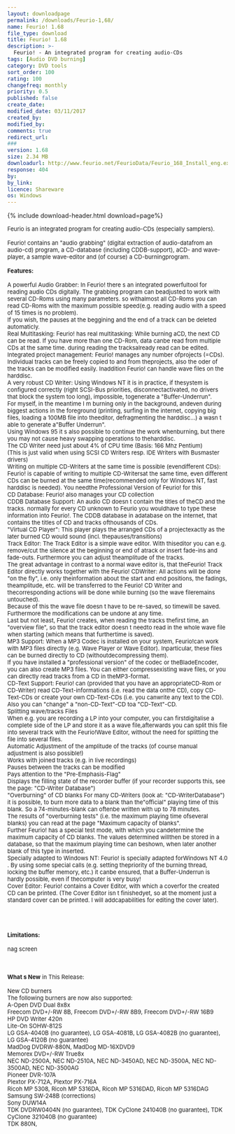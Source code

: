 ```yaml
---
layout: downloadpage
permalink: /downloads/Feurio-1,68/
name: Feurio! 1.68
file_type: download
title: Feurio! 1.68
description: >-
  Feurio! - An integrated program for creating audio-CDs
tags: [Audio DVD burning]
category: DVD tools
sort_order: 100
rating: 100
changefreq: monthly
priority: 0.5
published: false
create_date: 
modified_date: 03/11/2017
created_by: 
modified_by: 
comments: true
redirect_url: 
### 
version: 1.68
size: 2.34 MB
downloadurl: http://www.feurio.net/FeurioData/Feurio_168_Install_eng.exe
response: 404
by: 
by_link: 
licence: Shareware
os: Windows
---
```


{% include download-header.html download=page%}

<p style="fix-download-text !important">
<p><font size="2">Feurio is an integrated program for creating audio-CDs (especially samplers). <br />
<br />
Feurio! contains an "audio grabbing" (digital extraction of audio-datafrom an audio-cd) program, a CD-database (including CDDB-support), aCD- and wave-player, a sample wave-editor and (of course) a CD-burningprogram.<br />
<br />
<span class="articleDetailsLink"><strong>Features:</strong></span><br />
<br />
A powerful Audio Grabber: In Feurio! there s an integrated powerfultool for reading audio CDs digitally. The grabbing program can beadjusted to work with several CD-Roms using many parameters. so withalmost all CD-Roms you can read CD-Roms with the maximum possible speed(e.g. reading audio with a speed of 15 times is no problem).<br />
If you wish, the pauses at the beggining and the end of a track can be deleted automaticly.<br />
Real Multitasking: Feurio! has real multitasking: While burning aCD, the next CD can be read. If you have more than one CD-Rom, data canbe read from multiple CDs at the same time. during reading the tracksalready read can be edited. <br />
Integrated project management: Feurio! manages any number ofprojects (=CDs). Individual tracks can be freely copied to and from theprojects, also the oder of the tracks can be modified easily. Inaddition Feurio! can handle wave files on the harddisc. <br />
A very robust CD Writer: Using Windows NT it is in practice, if thesystem is configured correctly (right SCSI-Bus priorities, disconnectactivated, no drivers that block the system too long), impossible, togenerate a "Buffer-Underrun".<br />
For myself, in the meantime I m burning only in the background, andeven during biggest actions in the foreground (printing, surfing in the internet, copying big files, loading a 100MB file into theeditor, defragmenting the harddisc...) a wasn t able to generate a"Buffer Underrun".<br />
Using Windows 95 it s also possible to continue the work whenburning, but there you may not cause heavy swapping operations to theharddisc.<br />
The CD Writer need just about 4% of CPU time (Basis: 166 Mhz Pentium)<br />
(This is just valid when using SCSI CD Writers resp. IDE Writers with Busmaster drivers) <br />
Writing on multiple CD-Writers at the same time is possible (evendifferent CDs): Feurio! is capable of writing to multiple CD-Writersat the same time, even different CDs can be burned at the same time(recommended only for Windows NT, fast harddisc is needed). You needthe Professional Version of Feurio! for this<br />
CD Database: Feurio! also manages your CD collection <br />
CDDB Database Support: An audio CD doesn t contain the titles of theCD and the tracks. normally for every CD unknown to Feurio you wouldhave to type these information into Feurio!. The CDDB database in adatabase on the internet, that contains the titles of CD and tracks ofthousands of CDs.<br />
"Virtual CD Player": This player plays the arranged CDs of a projectexactly as the later burned CD would sound (incl. thepauses/transitions) <br />
Track Editor: The Track Editor is a simple wave editor. With thiseditor you can e.g. remove/cut the silence at the beginning or end of atrack or insert fade-ins and fade-outs. Furthermore you can adjust theamplitude of the tracks.<br />
The great advantage in contrast to a normal wave editor is, that theFeurio! Track Editor directly works together with the Feurio! CDWriter: All actions will be done "on the fly", i.e. only theinformation about the start and end positions, the fadings, theamplitude, etc. will be transferred to the Feurio! CD Writer and thecorresponding actions will be done while burning (so the wave fileremains untouched).<br />
Because of this the wave file doesn t have to be re-saved, so timewill be saved. Furthermore the modifications can be undone at any time.<br />
Last but not least, Feurio! creates, when reading the tracks thefirst time, an "overview file", so that the track editor doesn t needto read in the whole wave file when starting (which means that furthertime is saved).<br />
MP3 Support: When a MP3 Codec is installed on your system, Feurio!can work with MP3 files directly (e.g. Wave Player or Wave Editor). Inparticular, these files can be burned directly to CD (withoutdecompressing them).<br />
If you have installed a "professional version" of the codec or theBladeEncoder, you can also create MP3 files. You can either compressexisting wave files, or you can directly read tracks from a CD in theMP3-format. <br />
CD-Text Support: Feurio! can (provided that you have an appropriateCD-Rom or CD-Writer) read CD-Text-informations (i.e. read the data onthe CD), copy CD-Text-CDs or create your own CD-Text-CDs (i.e. you canwrite any text to the CD). Also you can "change" a "non-CD-Text"-CD toa "CD-Text"-CD. <br />
Splitting wave/tracks Files<br />
When e.g. you are recording a LP into your computer, you can firstdigitalise a complete side of the LP and store it as a wave file,afterwards you can split this file into several track with the Feurio!Wave Editor, without the need for splitting the file into several files.<br />
Automatic Adjustment of the amplitude of the tracks (of course manual adjustment is also possible!) <br />
Works with joined tracks (e.g. in live recordings) <br />
Pauses between the tracks can be modified <br />
Pays attention to the "Pre-Emphasis-Flag" <br />
Displays the filling state of the recorder buffer (if your recorder supports this, see the page: "CD-Writer Database") <br />
"Overburning" of CD blanks For many CD-Writers (look at: "CD-WriterDatabase") it is possible, to burn more data to a blank than the"official" playing time of this blank. So a 74-minutes-blank can oftenbe written with up to 78 minutes.<br />
The results of "overburning tests" (i.e. the maximum playing time ofseveral blanks) you can read at the page "Maximum capacity of blanks".<br />
Further Feurio! has a special test mode, with which you candetermine the maximum capacity of CD blanks. The values determined willthen be stored in a database, so that the maximum playing time can beshown, when later another blank of this type in inserted. <br />
Specially adapted to Windows NT: Feurio! is specially adapted forWindows NT 4.0 . By using some special calls (e.g. setting thepriority of the burning thread, locking the buffer memory, etc.) it canbe ensured, that a Buffer-Underrun is hardly possible, even if thecomputer is very busy! <br />
Cover Editor: Feurio! contains a Cover Editor, with which a coverfor the created CD can be printed. (The Cover Editor isn t finishedyet, so at the moment just a standard cover can be printed. I will addcapabilities for editing the cover later).<br />
<br />
<br />
<br />
<br />
<span><strong>Limitations:</strong></span><br />
<br />
nag screen<br />
<!-- google_ad_section_end --></font></p>
<div class="celltext_big"><br />
<br />
<font size="2"><strong>What s New</strong> in This Release:<br />
<br />
New CD burners<br />
The following burners are now also supported:<br />
A-Open DVD Dual 8x8x <br />
Freecom DVD+/-RW 8B, Freecom DVD+/-RW 8B9, Freecom DVD+/-RW 16B9<br />
HP DVD Writer 420n <br />
Lite-On SOHW-812S <br />
LG GSA-4040B (no guarantee), LG GSA-4081B, LG GSA-4082B (no guarantee), LG GSA-4120B (no guarantee)<br />
MadDog DVDRW-880N, MadDog MD-16XDVD9<br />
Memorex DVD+/-RW True8x <br />
NEC ND-2500A, NEC ND-2510A, NEC ND-3450AD, NEC ND-3500A, NEC ND-3500AD, NEC ND-3500AG<br />
Pioneer DVR-107A <br />
Plextor PX-712A, Plextor PX-716A <br />
Ricoh MP 5308, Ricoh MP 5316DA, Ricoh MP 5316DAD, Ricoh MP 5316DAG<br />
Samsung SW-248B (corrections)<br />
Sony DUW14A <br />
TDK DVDRW0404N (no guarantee), TDK CyClone 241040B (no guarantee), TDK CyClone 321040B (no guarantee)<br />
TDK 880N,</font></div></p>
